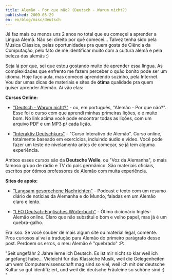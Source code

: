 ```yaml
---
title: Alemão - Por que não? (Deutsch - Warum nicht?)
published: 2009-05-29
en: en/blog/misc/deutsch
---
```


Já faz mais ou menos uns 2 anos no total que eu começei a aprender a Língua Alemã.
Não sei direito por quê comecei...
Talvez tenha sido pela Música Clássica, pelas oportunidades pra quem gosta de Ciência da Computação,
pelo fato de me identificar muito com a cultura alemã e pela beleza das alemãs :)

Seja lá por que, sei que estou gostando muito de aprender essa língua.
As complexidades que enfrento me fazem perceber o quão bonito pode ser um idioma.
Hoje faço aula, mas comecei aprendendo sozinho, pela Internet.
Vou dar umas dicas de materiais e sites de **ótima** qualidade pra quem quiser aprender Alemão. Aí vão elas:

<!--more-->

**Cursos Online:**

  * ["Deutsch - Warum nicht?"][1] - ou, em português, "Alemão - Por que não?". 
    Esse foi o curso com que aprendi minhas primeiras lições, e é muito bom. 
    No link acima você pode encontrar todas as lições, com um arquivo PDF e um MP3 p/ cada lição.

  * ["Interaktiv Deutschkurs"][2] - "Curso Interativo de Alemão". 
    Curso online, totalmente baseado em exercícios, incluindo áudio e vídeo. 
    Você pode fazer um teste de nivelamento antes de começar, se já tem alguma experiência.

[1]: <http://www.dw-world.de/dw/0,,2548,00.html>
[2]: <http://deutschkurse.dw-world.de/KursPlattform/WebObjects/KursPlattform.woa/wo/4.1>

Ambos esses cursos são da **Deutsche Welle**, ou "Voz da Alemanha", o mais famoso grupo de rádio e TV do país germânico.
São materiais oficiais, escritos por ótimos professores de Alemão com muita experiência.

**Sites de apoio:**

 * ["Langsam gesprochene Nachrichten"][3] - Podcast e texto com um resumo diário de notícias da Alemanha e do Mundo,
   faladas em um Alemão claro e lento.

 * ["LEO Deutsch-Englisches Wörterbuch"][4] - Ótimo dicionário Inglês-Alemão online. 
   Claro que não substitui o bom e velho papel, mas já é um quebra-galho.

[3]: <http://www.dw-world.de/dw/article/0,2144,2925601,00.html>
[4]: <http://dict.leo.org/>

Era isso.
Se você souber de mais algum site ou material legal, comente.
Pros curiosos aí vai a tradução para Alemão do primeiro parágrafo desse post.
Perdoem os erros, o meu Alemão é "quebrado" :P:

"Seit ungefähr 2 Jahre lerne ich Deutsch. 
Es ist mir nicht so klar weil ich angefangt habe... 
Vieleicht für das Klassiche Musik, weil die Gelegenheiten um wem Computerwissenschaft mag sind so viel,
weil ich mit der deutsche Kultur so gut identifiziert, und weil die deutsche Fräuleine so schöne sind :) "

